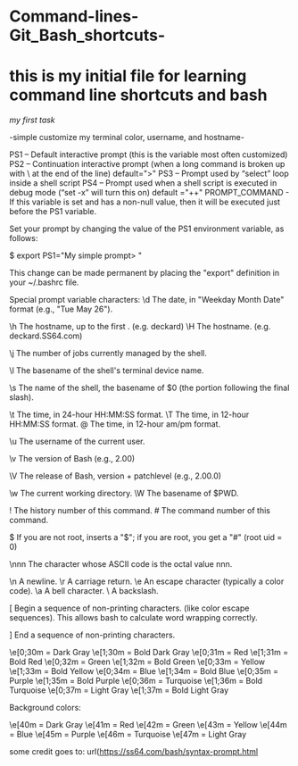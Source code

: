 # Command-lines-Git_Bash_shortcuts-
# this is my initial file for learning command line shortcuts and bash #

*my first task*

-simple customize my terminal color, username, and hostname-

PS1 – Default interactive prompt (this is the variable most often customized)
PS2 – Continuation interactive prompt (when a long command is broken up with \ at the end of the line) default=">"
PS3 – Prompt used by “select” loop inside a shell script
PS4 – Prompt used when a shell script is executed in debug mode (“set -x” will turn this on) default ="++"
PROMPT_COMMAND - If this variable is set and has a non-null value, then it will be executed just before the PS1 variable.

Set your prompt by changing the value of the PS1 environment variable, as follows:

$ export PS1="My simple prompt> "
>

This change can be made permanent by placing the "export" definition in your ~/.bashrc file.

Special prompt variable characters:
 \d   The date, in "Weekday Month Date" format (e.g., "Tue May 26"). 

 \h   The hostname, up to the first . (e.g. deckard) 
 \H   The hostname. (e.g. deckard.SS64.com)

 \j   The number of jobs currently managed by the shell. 

 \l   The basename of the shell's terminal device name. 

 \s   The name of the shell, the basename of $0 (the portion following 
      the final slash). 

 \t   The time, in 24-hour HH:MM:SS format. 
 \T   The time, in 12-hour HH:MM:SS format. 
 \@   The time, in 12-hour am/pm format. 

 \u   The username of the current user. 

 \v   The version of Bash (e.g., 2.00) 

 \V   The release of Bash, version + patchlevel (e.g., 2.00.0) 

 \w   The current working directory. 
 \W   The basename of $PWD. 

 \!   The history number of this command. 
 \#   The command number of this command. 

 \$   If you are not root, inserts a "$"; if you are root, you get a "#"  (root uid = 0) 

 \nnn   The character whose ASCII code is the octal value nnn. 

 \n   A newline. 
 \r   A carriage return. 
 \e   An escape character (typically a color code). 
 \a   A bell character.
 \\   A backslash. 

 \[   Begin a sequence of non-printing characters. (like color escape sequences). This
      allows bash to calculate word wrapping correctly.

 \]   End a sequence of non-printing characters.
 
 \e[0;30m = Dark Gray
\e[1;30m = Bold Dark Gray
\e[0;31m = Red
\e[1;31m = Bold Red
\e[0;32m = Green
\e[1;32m = Bold Green
\e[0;33m = Yellow
\e[1;33m = Bold Yellow
\e[0;34m = Blue
\e[1;34m = Bold Blue
\e[0;35m = Purple
\e[1;35m = Bold Purple
\e[0;36m = Turquoise
\e[1;36m = Bold Turquoise
\e[0;37m = Light Gray
\e[1;37m = Bold Light Gray

Background colors:

\e[40m = Dark Gray
\e[41m = Red
\e[42m = Green
\e[43m = Yellow
\e[44m = Blue
\e[45m = Purple
\e[46m = Turquoise
\e[47m = Light Gray

some credit goes to: 
url(https://ss64.com/bash/syntax-prompt.html
